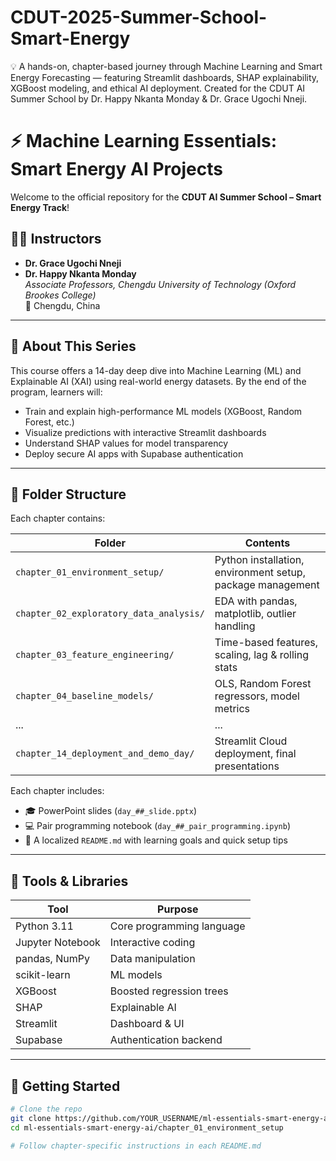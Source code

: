 # CDUT-2025-Summer-School-Smart-Energy
💡 A hands-on, chapter-based journey through Machine Learning and Smart Energy Forecasting — featuring Streamlit dashboards, SHAP explainability, XGBoost modeling, and ethical AI deployment. Created for the CDUT AI Summer School by Dr. Happy Nkanta Monday &amp; Dr. Grace Ugochi Nneji.

# ⚡ Machine Learning Essentials: Smart Energy AI Projects

Welcome to the official repository for the **CDUT AI Summer School – Smart Energy Track**!

## 👩‍🏫 Instructors

- **Dr. Grace Ugochi Nneji**  
- **Dr. Happy Nkanta Monday**  
*Associate Professors, Chengdu University of Technology (Oxford Brookes College)*  
📍 Chengdu, China

---

## 📘 About This Series

This course offers a 14-day deep dive into Machine Learning (ML) and Explainable AI (XAI) using real-world energy datasets. By the end of the program, learners will:

- Train and explain high-performance ML models (XGBoost, Random Forest, etc.)
- Visualize predictions with interactive Streamlit dashboards
- Understand SHAP values for model transparency
- Deploy secure AI apps with Supabase authentication

---

## 📂 Folder Structure

Each chapter contains:

| Folder | Contents |
|--------|----------|
| `chapter_01_environment_setup/` | Python installation, environment setup, package management |
| `chapter_02_exploratory_data_analysis/` | EDA with pandas, matplotlib, outlier handling |
| `chapter_03_feature_engineering/` | Time-based features, scaling, lag & rolling stats |
| `chapter_04_baseline_models/` | OLS, Random Forest regressors, model metrics |
| ... | ... |
| `chapter_14_deployment_and_demo_day/` | Streamlit Cloud deployment, final presentations |

Each chapter includes:
- 🎓 PowerPoint slides (`day_##_slide.pptx`)
- 💻 Pair programming notebook (`day_##_pair_programming.ipynb`)
- 📘 A localized `README.md` with learning goals and quick setup tips

---

## 🧰 Tools & Libraries

| Tool | Purpose |
|------|---------|
| Python 3.11 | Core programming language |
| Jupyter Notebook | Interactive coding |
| pandas, NumPy | Data manipulation |
| scikit-learn | ML models |
| XGBoost | Boosted regression trees |
| SHAP | Explainable AI |
| Streamlit | Dashboard & UI |
| Supabase | Authentication backend |

---

## 🚀 Getting Started

```bash
# Clone the repo
git clone https://github.com/YOUR_USERNAME/ml-essentials-smart-energy-ai.git
cd ml-essentials-smart-energy-ai/chapter_01_environment_setup

# Follow chapter-specific instructions in each README.md
